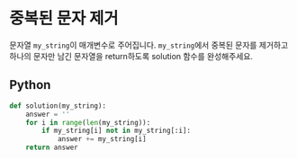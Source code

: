 # 중복된 문자 제거
문자열 `my_string`이 매개변수로 주어집니다. `my_string`에서 중복된 문자를 제거하고 하나의 문자만 남긴 문자열을 return하도록 solution 함수를 완성해주세요.

## Python
```python
def solution(my_string):
    answer = ''
    for i in range(len(my_string)):
        if my_string[i] not in my_string[:i]:
            answer += my_string[i]
    return answer
```